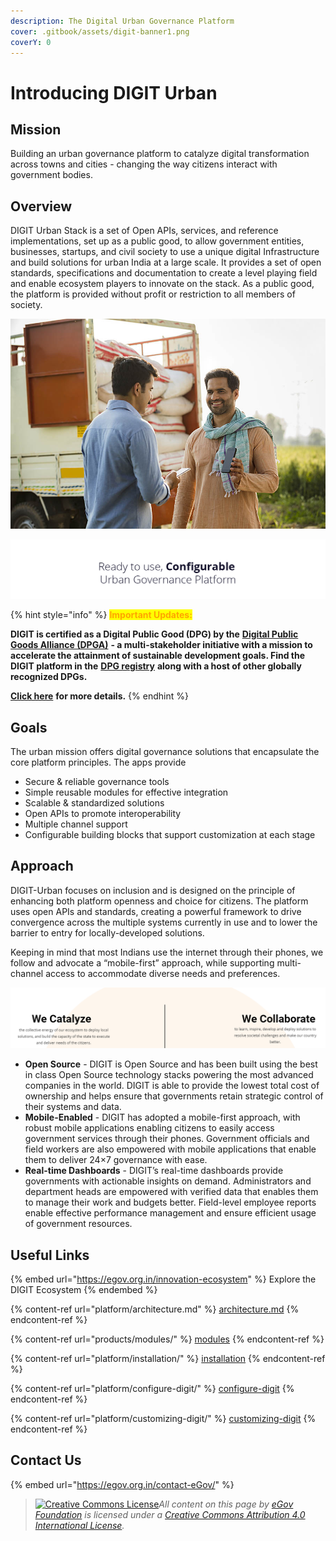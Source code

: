 ```yaml
---
description: The Digital Urban Governance Platform
cover: .gitbook/assets/digit-banner1.png
coverY: 0
---
```


# Introducing DIGIT Urban

## Mission

Building an urban governance platform to catalyze digital transformation across towns and cities - changing the way citizens interact with government bodies.

## Overview

DIGIT Urban Stack is a set of Open APIs, services, and reference implementations, set up as a public good, to allow government entities, businesses, startups, and civil society to use a unique digital Infrastructure and build solutions for urban India at a large scale. It provides a set of open standards, specifications and documentation to create a level playing field and enable ecosystem players to innovate on the stack. As a public good, the platform is provided without profit or restriction to all members of society.

![](<.gitbook/assets/image (94) (1).png>)

![](<.gitbook/assets/image (92) (1).png>)

{% hint style="info" %}
<mark style="color:orange;">**Important Updates:**</mark>&#x20;

**DIGIT is certified as a Digital Public Good (DPG) by the** [**Digital Public Goods Alliance (DPGA)**](https://digitalpublicgoods.net/) **- a multi-stakeholder initiative with a mission to accelerate the attainment of sustainable development goals. Find the DIGIT platform in the** [**DPG registry**](https://digitalpublicgoods.net/registry/) **along with a host of other globally recognized DPGs.**&#x20;

[**Click here**](https://digitalpublicgoods.net/) **for more details.**
{% endhint %}

## Goals

The urban mission offers digital governance solutions that encapsulate the core platform principles. The apps provide

* Secure & reliable governance tools
* Simple reusable modules for effective integration
* Scalable & standardized solutions
* Open APIs to promote interoperability
* Multiple channel support
* Configurable building blocks that support customization at each stage

## Approach

DIGIT-Urban focuses on inclusion and is designed on the principle of enhancing both platform openness and choice for citizens. The platform uses open APIs and standards, creating a powerful framework to drive convergence across the multiple systems currently in use and to lower the barrier to entry for locally-developed solutions.&#x20;

Keeping in mind that most Indians use the internet through their phones, we follow and advocate a “mobile-first” approach, while supporting multi-channel access to accommodate diverse needs and preferences.

![](.gitbook/assets/landing-page-12.png)

* **Open Source** - DIGIT is Open Source and has been built using the best in class Open Source technology stacks powering the most advanced companies in the world. DIGIT is able to provide the lowest total cost of ownership and helps ensure that governments retain strategic control of their systems and data.
* **Mobile-Enabled** - DIGIT has adopted a mobile-first approach, with robust mobile applications enabling citizens to easily access government services through their phones. Government officials and field workers are also empowered with mobile applications that enable them to deliver 24×7 governance with ease.
* **Real-time Dashboards** - DIGIT’s real-time dashboards provide governments with actionable insights on demand. Administrators and department heads are empowered with verified data that enables them to manage their work and budgets better. Field-level employee reports enable effective performance management and ensure efficient usage of government resources.

## Useful Links

{% embed url="https://egov.org.in/innovation-ecosystem" %}
Explore the DIGIT Ecosystem
{% endembed %}

{% content-ref url="platform/architecture.md" %}
[architecture.md](platform/architecture.md)
{% endcontent-ref %}

{% content-ref url="products/modules/" %}
[modules](products/modules/)
{% endcontent-ref %}

{% content-ref url="platform/installation/" %}
[installation](platform/installation/)
{% endcontent-ref %}

{% content-ref url="platform/configure-digit/" %}
[configure-digit](platform/configure-digit/)
{% endcontent-ref %}

{% content-ref url="platform/customizing-digit/" %}
[customizing-digit](platform/customizing-digit/)
{% endcontent-ref %}

## Contact Us

{% embed url="https://egov.org.in/contact-eGov/" %}



> [![Creative Commons License](https://i.creativecommons.org/l/by/4.0/80x15.png)_​_](http://creativecommons.org/licenses/by/4.0/)_All content on this page by_ [_eGov Foundation_](https://egov.org.in/) _is licensed under a_ [_Creative Commons Attribution 4.0 International License_](http://creativecommons.org/licenses/by/4.0/)_._
